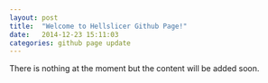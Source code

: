 ```yaml
---
layout: post
title:  "Welcome to Hellslicer Github Page!"
date:   2014-12-23 15:11:03
categories: github page update
---
```

There is nothing at the moment but the content will be added soon.